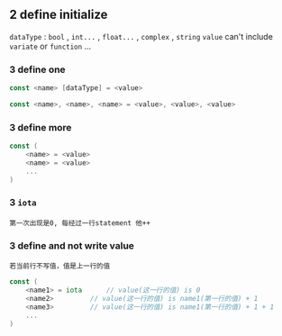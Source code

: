 ## 2 define initialize
`dataType` : `bool` , `int...` , `float...` , `complex` , `string` 
`value` can't include `variate` or `function` ...

### 3  define one
```go
const <name> [dataType] = <value>
```

```go
const <name>, <name>, <name> = <value>, <value>, <value>
```


### 3  define more 
```go
const (
	<name> = <value>
	<name> = <value>
	...
)
```

### 3  `iota` 
`第一次出现是0, 每经过一行statement 他++` 

### 3  define and not write value
`若当前行不写值，值是上一行的值` 

```go
const (
	<name1> = iota		// value(这一行的值) is 0
	<name2>			// value(这一行的值) is name1(第一行的值) + 1
	<name3>			// value(这一行的值) is name1(第一行的值) + 1 + 1
	...
)
```
